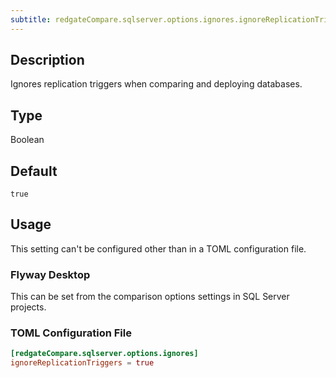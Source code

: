 ```yaml
---
subtitle: redgateCompare.sqlserver.options.ignores.ignoreReplicationTriggers
---
```


## Description

Ignores replication triggers when comparing and deploying databases.

## Type

Boolean

## Default

`true`

## Usage

This setting can't be configured other than in a TOML configuration file.

### Flyway Desktop

This can be set from the comparison options settings in SQL Server projects.

### TOML Configuration File

```toml
[redgateCompare.sqlserver.options.ignores]
ignoreReplicationTriggers = true
```
